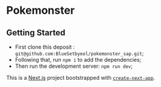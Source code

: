 # Pokemonster

## Getting Started

- First clone this deposit : `git@github.com:BlueSetbyeol/pokemonster_sap.git`;
- Following that, run `npm i` to add the dependencies;
- Then run the development server: `npm run dev`;


This is a [Next.js](https://nextjs.org) project bootstrapped with [`create-next-app`](https://nextjs.org/docs/app/api-reference/cli/create-next-app).